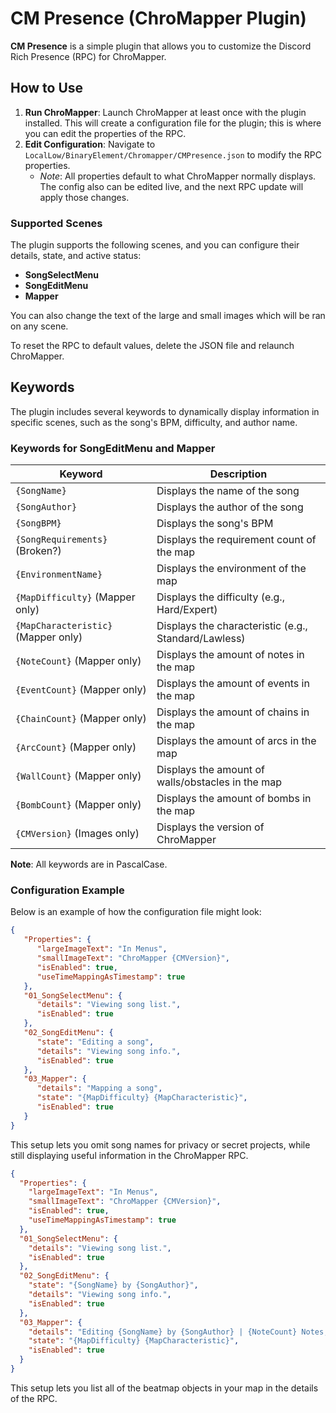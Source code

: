 # CM Presence (ChroMapper Plugin)

**CM Presence** is a simple plugin that allows you to customize the Discord Rich Presence (RPC) for ChroMapper.

## How to Use
1. **Run ChroMapper**: Launch ChroMapper at least once with the plugin installed. This will create a configuration file for the plugin; this is where you can edit the properties of the RPC.
2. **Edit Configuration**: Navigate to `LocalLow/BinaryElement/Chromapper/CMPresence.json` to modify the RPC properties.
   - *Note*: All properties default to what ChroMapper normally displays. The config also can be edited live, and the next RPC update will apply those changes.

### Supported Scenes
The plugin supports the following scenes, and you can configure their details, state, and active status:
- **SongSelectMenu**
- **SongEditMenu**
- **Mapper**

You can also change the text of the large and small images which will be ran on any scene.

To reset the RPC to default values, delete the JSON file and relaunch ChroMapper.

## Keywords
The plugin includes several keywords to dynamically display information in specific scenes, such as the song's BPM, difficulty, and author name.

### Keywords for SongEditMenu and Mapper 	

| Keyword                             | Description                                          |
|-------------------------------------|------------------------------------------------------|
| `{SongName}`                        | Displays the name of the song                        |
| `{SongAuthor}`                      | Displays the author of the song                      |
| `{SongBPM}`                         | Displays the song's BPM                              |
| `{SongRequirements}` (Broken?)      | Displays the requirement count of the map            |
| `{EnvironmentName}`                 | Displays the environment of the map                  |
| `{MapDifficulty}` (Mapper only)     | Displays the difficulty (e.g., Hard/Expert)          |
| `{MapCharacteristic}` (Mapper only) | Displays the characteristic (e.g., Standard/Lawless) |
| `{NoteCount}`  (Mapper only)         | Displays the amount of notes in the map              |
| `{EventCount}` (Mapper only)        | Displays the amount of events in the map             |
| `{ChainCount}` (Mapper only)        | Displays the amount of chains in the map             |
| `{ArcCount}`   (Mapper only)          | Displays the amount of arcs in the map               |
| `{WallCount}`  (Mapper only)         | Displays the amount of walls/obstacles in the map    |
| `{BombCount}`  (Mapper only)         | Displays the amount of bombs in the map              |
| `{CMVersion}`  (Images only)         | Displays the version of ChroMapper                   |


**Note**: All keywords are in PascalCase.

### Configuration Example
Below is an example of how the configuration file might look:

```json
{
   "Properties": {
      "largeImageText": "In Menus",
      "smallImageText": "ChroMapper {CMVersion}",
      "isEnabled": true,
      "useTimeMappingAsTimestamp": true
   },
   "01_SongSelectMenu": {
      "details": "Viewing song list.",
      "isEnabled": true
   },
   "02_SongEditMenu": {
      "state": "Editing a song",
      "details": "Viewing song info.",
      "isEnabled": true
   },
   "03_Mapper": {
      "details": "Mapping a song",
      "state": "{MapDifficulty} {MapCharacteristic}",
      "isEnabled": true
   }
}
```

This setup lets you omit song names for privacy or secret projects, while still displaying useful information in the ChroMapper RPC.


```json
{
  "Properties": {
    "largeImageText": "In Menus",
    "smallImageText": "ChroMapper {CMVersion}",
    "isEnabled": true,
    "useTimeMappingAsTimestamp": true
  },
  "01_SongSelectMenu": {
    "details": "Viewing song list.",
    "isEnabled": true
  },
  "02_SongEditMenu": {
    "state": "{SongName} by {SongAuthor}",
    "details": "Viewing song info.",
    "isEnabled": true
  },
  "03_Mapper": {
    "details": "Editing {SongName} by {SongAuthor} | {NoteCount} Notes, {EventCount} Events, {WallCount} Walls, {ChainCount} Chains, {ArcCount} Arcs, {BombCount} Bombs",
    "state": "{MapDifficulty} {MapCharacteristic}",
    "isEnabled": true
  }
}
```

This setup lets you list all of the beatmap objects in your map in the details of the RPC.
